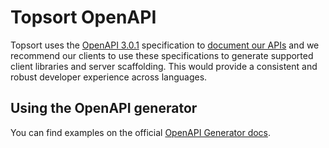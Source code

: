 # Topsort OpenAPI

Topsort uses the [OpenAPI 3.0.1](https://github.com/OAI/OpenAPI-Specification/blob/main/versions/3.0.1.md) specification to [document our APIs](https://docs.topsort.com) and we recommend our clients to use these specifications to generate supported client libraries and server scaffolding. This would provide a consistent and robust developer experience across languages.

## Using the OpenAPI generator

You can find examples on the official [OpenAPI Generator docs](https://openapi-generator.tech/docs/usage#examples).
